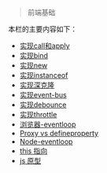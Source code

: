 > 前端基础

本栏的主要内容如下：
- [实现call和apply](mycall)
- [实现bind](mybind)
- [实现new](mynew)
- [实现instanceof](myinstanceof)
- [实现深克隆](deepclone)
- [实现event-bus](eventbus)
- [实现debounce](debounce)
- [实现throttle](throttle)
- [浏览器-eventloop](eventloop)
- [Proxy vs defineproperty](proxy)
- [Node-eventloop](eventloopNode)
- [this 指向](this)
- [js 原型](prototype)
